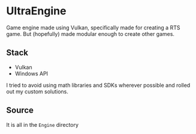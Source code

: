 # UltraEngine

Game engine made using Vulkan, specifically made for creating a RTS game. But (hopefully) made modular enough to create other games.

## Stack

* Vulkan
* Windows API

I tried to avoid using math libraries and SDKs wherever possible and rolled out my custom solutions.

## Source

It is all in the `Engine` directory
